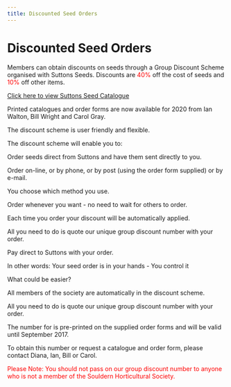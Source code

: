 ```yaml
---
title: Discounted Seed Orders
---
```


# Discounted Seed Orders

Members can obtain discounts on seeds through a Group Discount Scheme organised with Suttons Seeds.
Discounts are <span style="color:red">40%</span> off the cost of seeds and <span style="color:red">10%</span> off other items.

[Click here to view Suttons Seed Catalogue](https://hub.suttons.co.uk/catalogues/4732v2-suttons-catalogue/)

Printed catalogues and order forms are now available for 2020 from
Ian Walton, Bill Wright and Carol Gray. 

The discount scheme is user friendly and flexible. 

The discount scheme will enable you to:

Order seeds direct from Suttons and have them sent directly to you.

Order on-line, or by phone, or by post (using the order form supplied) or by e-mail. 

You choose which method you use.

Order whenever you want - no need to wait for others to order.

Each time you order your discount will be automatically applied.

All you need to do is quote our unique group discount number with your order. 

Pay direct to Suttons with your order.

In other words: Your seed order is in your hands - You control it

What could be easier?

All members of the society are automatically in the discount scheme. 

All you need to do is quote our unique group discount number with your order. 

The number for is pre-printed on the supplied order forms and will be valid until September 2017.

To obtain this number or request a catalogue and order form, please contact Diana, Ian, Bill or Carol.

<span style="color:red">Please Note: You should not pass on our group discount number to anyone
who is not a member of the Souldern Horticultural Society.</span>
